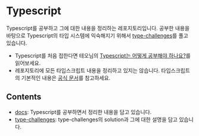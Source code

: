 # Typescript
Typescript를 공부하고 그에 대한 내용을 정리하는 레포지토리입니다. 공부한 내용을 바탕으로 Typescript의 타입 시스템에 익숙해지기 위해서 [type-challenges](https://tsch.js.org)를 풀고 있습니다.

- Typescript를 처음 접한다면 테오님의 [Typescript는 어떻게 공부해야 하나요?](https://velog.io/@teo/typescript)를 읽어보세요.
- 레포지토리에 모든 타입스크립트 내용을 정리하고 있지는 않습니다. 타입스크립트의 기본적인 내용은 [공식 문서](https://www.typescriptlang.org/docs/handbook/intro.html)를 참고하세요.


## Contents
- [docs](./docs/): Typescript를 공부하면서 정리한 내용을 담고 있습니다.
- [type-challenges](./type-challenges/): type-challenges의 solution과 그에 대한 설명을 담고 있습니다.
